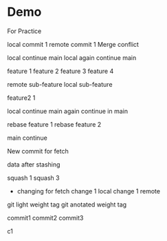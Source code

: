 # Demo
For Practice

local commit 1
remote commit 1
Merge conflict

local continue main
local again continue main

feature 1
feature 2
feature 3
feature 4

remote sub-feature
local sub-feature

feature2 1

local continue main
again continue in main

rebase feature 1
rebase feature 2

main continue


New commit for fetch

data after stashing

squash 1
squash 3


* changing for fetch
change 1 local
change 1 remote

git light weight tag
git anotated weight tag

commit1 
commit2
commit3


c1